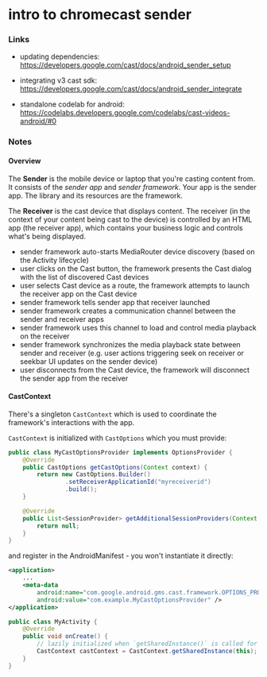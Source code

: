 intro to chromecast sender
==========================

### Links

- updating dependencies: https://developers.google.com/cast/docs/android_sender_setup
- integrating v3 cast sdk: https://developers.google.com/cast/docs/android_sender_integrate

- standalone codelab for android: https://codelabs.developers.google.com/codelabs/cast-videos-android/#0

### Notes

#### Overview

The **Sender** is the mobile device or laptop that you're casting content from. It consists of the
_sender app_ and _sender framework_. Your app is the sender app. The library and its resources are
the framework.

The **Receiver** is the cast device that displays content. The receiver (in the context of your content
being cast to the device) is controlled by an HTML app (the receiver app), which contains your
business logic and controls what's being displayed.

- sender framework auto-starts MediaRouter device discovery (based on the Activity lifecycle)
- user clicks on the Cast button, the framework presents the Cast dialog with the list of discovered
Cast devices
- user selects Cast device as a route, the framework attempts to launch the receiver app on the Cast
device
- sender framework tells sender app that receiver launched
- sender framework creates a communication channel between the sender and receiver apps
- sender framework uses this channel to load and control media playback on the receiver
- sender framework synchronizes the media playback state between sender and receiver (e.g. user
actions triggering seek on receiver or seekbar UI updates on the sender device)
- user disconnects from the Cast device, the framework will disconnect the sender app from the
receiver

#### CastContext

There's a singleton `CastContext` which is used to coordinate the framework's interactions with the
app.

`CastContext` is initialized with `CastOptions` which you must provide:

```java
public class MyCastOptionsProvider implements OptionsProvider {
    @Override
    public CastOptions getCastOptions(Context context) {
        return new CastOptions.Builder()
                .setReceiverApplicationId("myreceiverid")
                .build();
    }

    @Override
    public List<SessionProvider> getAdditionalSessionProviders(Context context) {
        return null;
    }
}
```

and register in the AndroidManifest - you won't instantiate it directly:

```xml
<application>
    ...
    <meta-data
        android:name="com.google.android.gms.cast.framework.OPTIONS_PROVIDER_CLASS_NAME"
        android:value="com.example.MyCastOptionsProvider" />
</application>
```

```java
public class MyActivity {
    @Override
    public void onCreate() {
        // lazily initialized when `getSharedInstance()` is called for the first time
        CastContext castContext = CastContext.getSharedInstance(this);
    }
}
```